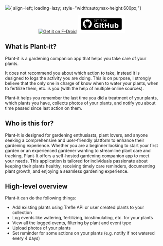 ![](assets/banner.png){ align=left; loading=lazy; style="width:auto;max-height:600px;"}

<p align="center">
    <a href="https://f-droid.org/packages/com.github.mdeluise.plantit" rel="nofollow"><img src="https://camo.githubusercontent.com/f422f6f830e814ec7e766de8fef4db949c6add75a9d58548ab2f5d29855c0616/68747470733a2f2f6664726f69642e6769746c61622e696f2f617274776f726b2f62616467652f6765742d69742d6f6e2e706e67" alt="Get it on F-Droid" height="10" data-canonical-src="https://fdroid.gitlab.io/artwork/badge/get-it-on.png" style="max-width: 200px"></a>
    <a href="https://github.com/MDeLuise/plant-it/releases/latest"><img src="https://raw.githubusercontent.com/Kunzisoft/Github-badge/main/get-it-on-github.png" alt="Get it on GitHub" height="60" style="max-width: 200px"></a>
</p>

## What is Plant-it?
Plant-it is a gardening companion app that helps you take care of your plants.

It does not recommend you about which action to take, instead it is designed to logs the activity you are doing. This is on purpose, I strongly believe that the only one in charge of know when to water your plants, when to fertilize them, etc. is you (with the help of multiple online sources).

Plant-it helps you remember the last time you did a treatment of your plants, which plants you have, collects photos of your plants, and notify you about time passed since last action on them.

## Who is this for?
Plant-It is designed for gardening enthusiasts, plant lovers, and anyone seeking a comprehensive and user-friendly platform to enhance their gardening experience. Whether you are a beginner looking to start your first garden or an experienced gardener wanting to streamline plant care and tracking, Plant-It offers a self-hosted gardening companion app to meet your needs. This application is tailored for individuals passionate about keeping their plants healthy, receiving timely care reminders, documenting plant growth, and enjoying a seamless gardening experience.

## High-level overview
Plant-it can do the following things:

* Add existing plants using Trefle API or user created plants to your collection
* Log events like watering, fertilizing, biostimulating, etc. for your plants
* View all the logged events, filtering by plant and event type
* Upload photos of your plants
* Set reminder for some actions on your plants (e.g. notify if not watered every 4 days)
